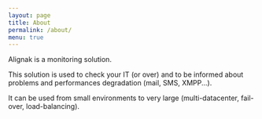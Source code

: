 ```yaml
---
layout: page
title: About
permalink: /about/
menu: true
---
```


Alignak is a monitoring solution.

This solution is used to check your IT (or over) and to be informed about problems and 
performances degradation (mail, SMS, XMPP...).

It can be used from small environments to very large (multi-datacenter, fail-over, load-balancing).


  
 